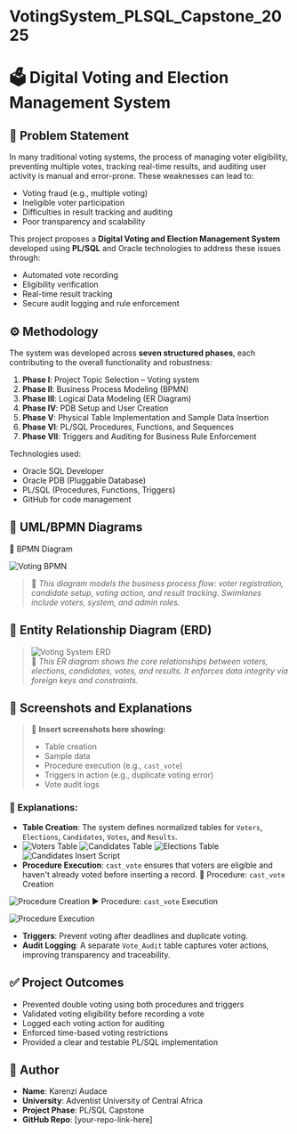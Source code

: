 # VotingSystem_PLSQL_Capstone_2025

# 🗳️ Digital Voting and Election Management System

## 📌 Problem Statement

In many traditional voting systems, the process of managing voter eligibility, preventing multiple votes, tracking real-time results, and auditing user activity is manual and error-prone. These weaknesses can lead to:
- Voting fraud (e.g., multiple voting)
- Ineligible voter participation
- Difficulties in result tracking and auditing
- Poor transparency and scalability

This project proposes a **Digital Voting and Election Management System** developed using **PL/SQL** and Oracle technologies to address these issues through:
- Automated vote recording
- Eligibility verification
- Real-time result tracking
- Secure audit logging and rule enforcement



## ⚙️ Methodology

The system was developed across **seven structured phases**, each contributing to the overall functionality and robustness:

1. **Phase I**: Project Topic Selection – Voting system
2. **Phase II**: Business Process Modeling (BPMN)
3. **Phase III**: Logical Data Modeling (ER Diagram)
4. **Phase IV**: PDB Setup and User Creation
5. **Phase V**: Physical Table Implementation and Sample Data Insertion
6. **Phase VI**: PL/SQL Procedures, Functions, and Sequences
7. **Phase VII**: Triggers and Auditing for Business Rule Enforcement

Technologies used:
- Oracle SQL Developer
- Oracle PDB (Pluggable Database)
- PL/SQL (Procedures, Functions, Triggers)
- GitHub for code management



## 🔷 UML/BPMN Diagrams
 🔷 BPMN Diagram

![Voting BPMN](https://github.com/Audace011/VotingSystem_PLSQL_Capstone_2025/blob/main/PHASE%20II/BPMN.PNG?raw=true)
  
> 📝 *This diagram models the business process flow: voter registration, candidate setup, voting action, and result tracking. Swimlanes include voters, system, and admin roles.*



## 🔷 Entity Relationship Diagram (ERD)

> ![Voting System ERD](https://github.com/Audace011/VotingSystem_PLSQL_Capstone_2025/blob/main/PHASE%20III/ERD.PNG?raw=true)  
> 📝 *This ER diagram shows the core relationships between voters, elections, candidates, votes, and results. It enforces data integrity via foreign keys and constraints.*



## 🧪 Screenshots and Explanations

> 📎 **Insert screenshots here showing:**
> - Table creation
> - Sample data
> - Procedure execution (e.g., `cast_vote`)
> - Triggers in action (e.g., duplicate voting error)
> - Vote audit logs

### 📌 Explanations:
- **Table Creation**: The system defines normalized tables for `Voters`, `Elections`, `Candidates`, `Votes`, and `Results`.
- ![Voters Table](https://github.com/Audace011/VotingSystem_PLSQL_Capstone_2025/blob/main/PHASE%20V/VOTERS.PNG?raw=true)
![Candidates Table](https://github.com/Audace011/VotingSystem_PLSQL_Capstone_2025/blob/main/PHASE%20V/candidates.PNG?raw=true)
![Elections Table](https://github.com/Audace011/VotingSystem_PLSQL_Capstone_2025/blob/main/PHASE%20V/elections.PNG?raw=true)
![Candidates Insert Script](https://github.com/Audace011/VotingSystem_PLSQL_Capstone_2025/blob/main/PHASE%20V/candidates%20ins.PNG?raw=true)
- **Procedure Execution**: `cast_vote` ensures that voters are eligible and haven't already voted before inserting a record.
🔧 Procedure: `cast_vote` Creation

 ![Procedure Creation](https://github.com/Audace011/VotingSystem_PLSQL_Capstone_2025/blob/main/PHASE%20VI/cast%20vote%20creation.PNG?raw=true)
 ▶️ Procedure: `cast_vote` Execution

![Procedure Execution](https://github.com/Audace011/VotingSystem_PLSQL_Capstone_2025/blob/main/PHASE%20VI/prcedure%20calling.PNG?raw=true)

- **Triggers**: Prevent voting after deadlines and duplicate voting.
- **Audit Logging**: A separate `Vote_Audit` table captures voter actions, improving transparency and traceability.



## ✅ Project Outcomes

- Prevented double voting using both procedures and triggers
- Validated voting eligibility before recording a vote
- Logged each voting action for auditing
- Enforced time-based voting restrictions
- Provided a clear and testable PL/SQL implementation



## 🙌 Author

- **Name**: Karenzi Audace  
- **University**: Adventist University of Central Africa  
- **Project Phase**: PL/SQL Capstone  
- **GitHub Repo**: [your-repo-link-here]



